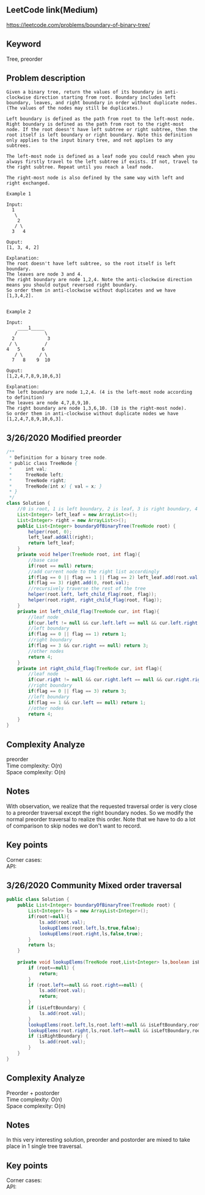 ## LeetCode link(Medium)
https://leetcode.com/problems/boundary-of-binary-tree/

## Keyword
Tree, preorder

## Problem description
```
Given a binary tree, return the values of its boundary in anti-clockwise direction starting from root. Boundary includes left boundary, leaves, and right boundary in order without duplicate nodes.  (The values of the nodes may still be duplicates.)

Left boundary is defined as the path from root to the left-most node. Right boundary is defined as the path from root to the right-most node. If the root doesn't have left subtree or right subtree, then the root itself is left boundary or right boundary. Note this definition only applies to the input binary tree, and not applies to any subtrees.

The left-most node is defined as a leaf node you could reach when you always firstly travel to the left subtree if exists. If not, travel to the right subtree. Repeat until you reach a leaf node.

The right-most node is also defined by the same way with left and right exchanged.

Example 1

Input:
  1
   \
    2
   / \
  3   4

Ouput:
[1, 3, 4, 2]

Explanation:
The root doesn't have left subtree, so the root itself is left boundary.
The leaves are node 3 and 4.
The right boundary are node 1,2,4. Note the anti-clockwise direction means you should output reversed right boundary.
So order them in anti-clockwise without duplicates and we have [1,3,4,2].
 

Example 2

Input:
    ____1_____
   /          \
  2            3
 / \          / 
4   5        6   
   / \      / \
  7   8    9  10  
       
Ouput:
[1,2,4,7,8,9,10,6,3]

Explanation:
The left boundary are node 1,2,4. (4 is the left-most node according to definition)
The leaves are node 4,7,8,9,10.
The right boundary are node 1,3,6,10. (10 is the right-most node).
So order them in anti-clockwise without duplicate nodes we have [1,2,4,7,8,9,10,6,3].
```
## 3/26/2020 Modified preorder

```java
/**
 * Definition for a binary tree node.
 * public class TreeNode {
 *     int val;
 *     TreeNode left;
 *     TreeNode right;
 *     TreeNode(int x) { val = x; }
 * }
 */
class Solution {
    //0 is root, 1 is left boundary, 2 is leaf, 3 is right boundary, 4 is others
    List<Integer> left_leaf = new ArrayList<>();
    List<Integer> right = new ArrayList<>();
    public List<Integer> boundaryOfBinaryTree(TreeNode root) {
        helper(root, 0);
        left_leaf.addAll(right);
        return left_leaf;
    }
    private void helper(TreeNode root, int flag){
        //base case
        if(root == null) return;
        //add current node to the right list accordingly
        if(flag == 0 || flag == 1 || flag == 2) left_leaf.add(root.val);
        if(flag == 3) right.add(0, root.val);
        //recursively traverse the rest of the tree
        helper(root.left, left_child_flag(root, flag));
        helper(root.right, right_child_flag(root, flag));
    }
    private int left_child_flag(TreeNode cur, int flag){
        //leaf node
        if(cur.left != null && cur.left.left == null && cur.left.right == null) return 2;
        //left boundary
        if(flag == 0 || flag == 1) return 1;
        //right boundary
        if(flag == 3 && cur.right == null) return 3;
        //other nodes
        return 4;
    }
    private int right_child_flag(TreeNode cur, int flag){
        //leaf node
        if(cur.right != null && cur.right.left == null && cur.right.right == null) return 2;
        //right boundary
        if(flag == 0 || flag == 3) return 3;
        //left boundary
        if(flag == 1 && cur.left == null) return 1;
        //other nodes
        return 4;
    }
}
```

## Complexity Analyze
preorder\
Time complexity: O(n) \
Space complexity: O(n)

## Notes
With observation, we realize that the requested traversal order is very close to a preorder traversal except the right boundary nodes. So we modify the normal preorder traversal to realize this order. Note that we have to do a lot of comparison to skip nodes we don't want to record.

## Key points
Corner cases: \
API:


## 3/26/2020 Community Mixed order traversal

```java
public class Solution {
    public List<Integer> boundaryOfBinaryTree(TreeNode root) {
        List<Integer> ls = new ArrayList<Integer>();
        if(root!=null){
            ls.add(root.val);
            lookupElems(root.left,ls,true,false);      
            lookupElems(root.right,ls,false,true);
        }
        return ls;
    }
    
    private void lookupElems(TreeNode root,List<Integer> ls,boolean isLeftBoundary,boolean isRightBoundary){
        if (root==null) {
            return;
        }
        if (root.left==null && root.right==null) {
            ls.add(root.val);
            return;
        }        
        if (isLeftBoundary) {
            ls.add(root.val);
        } 
        lookupElems(root.left,ls,root.left!=null && isLeftBoundary,root.right==null && isRightBoundary);
        lookupElems(root.right,ls,root.left==null && isLeftBoundary,root.right!=null && isRightBoundary);
        if (isRightBoundary) {
            ls.add(root.val);
        }
    }
}
```

## Complexity Analyze
Preorder + postorder\
Time complexity: O(n)\
Space complexity: O(n)

## Notes
In this very interesting solution, preorder and postorder are mixed to take place in 1 single tree traversal.

## Key points
Corner cases:\
API: